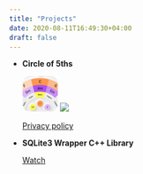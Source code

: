 ```yaml
---
title: "Projects"
date: 2020-08-11T16:49:30+04:00
draft: false
---
```


* **Circle of 5ths**

  <img src="images/circle_of_5ths_logo_512.png" height="64"/>
  <a href="https://play.google.com/store/apps/details?id=anton.zhvakin.circle_of_fifths"><img src="https://play.google.com/intl/en_us/badges/static/images/badges/en_badge_web_generic.png" height="64"/></a>

  [Privacy policy](/circle_of_5ths_privacy_policy/)

* **SQLite3 Wrapper C++ Library**

  <!-- Place this tag where you want the button to render. -->
  <a class="github-button" href="https://github.com/herolover/sqlite3_wrapper/subscription" data-size="large" data-show-count="true" aria-label="Watch herolover/sqlite3_wrapper on GitHub">Watch</a>

  <!-- Place this tag in your head or just before your close body tag. -->
  <script async defer src="https://buttons.github.io/buttons.js"></script>
